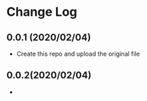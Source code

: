 # Change Log

## 0.0.1 (2020/02/04)
* Create this repo and upload the original file

## 0.0.2(2020/02/04)
* 